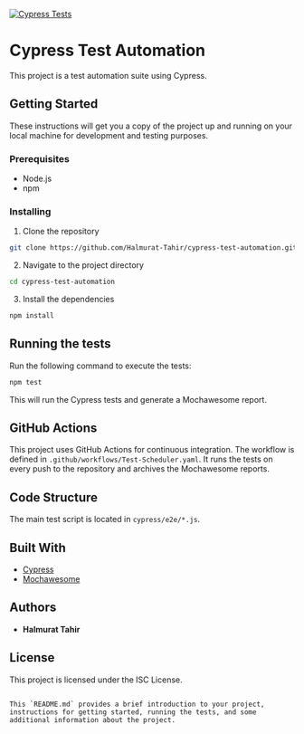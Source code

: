 [![Cypress Tests](https://github.com/Halmurat-Uyghur/cypress-test-automation/actions/workflows/Test-Scheduler.yaml/badge.svg?branch=main)](https://github.com/Halmurat-Uyghur/cypress-test-automation/actions/workflows/Test-Scheduler.yaml)

# Cypress Test Automation

This project is a test automation suite using Cypress.

## Getting Started

These instructions will get you a copy of the project up and running on your local machine for development and testing purposes.

### Prerequisites

- Node.js
- npm

### Installing

1. Clone the repository
```bash
git clone https://github.com/Halmurat-Tahir/cypress-test-automation.git
```
2. Navigate to the project directory
```bash
cd cypress-test-automation
```
3. Install the dependencies
```bash
npm install
```

## Running the tests

Run the following command to execute the tests:

```bash
npm test
```

This will run the Cypress tests and generate a Mochawesome report.

## GitHub Actions

This project uses GitHub Actions for continuous integration. The workflow is defined in `.github/workflows/Test-Scheduler.yaml`. It runs the tests on every push to the repository and archives the Mochawesome reports.

## Code Structure

The main test script is located in `cypress/e2e/*.js`.

## Built With

- [Cypress](https://www.cypress.io/)
- [Mochawesome](https://www.npmjs.com/package/mochawesome)

## Authors

- **Halmurat Tahir**

## License

This project is licensed under the ISC License.
```

This `README.md` provides a brief introduction to your project, instructions for getting started, running the tests, and some additional information about the project.
